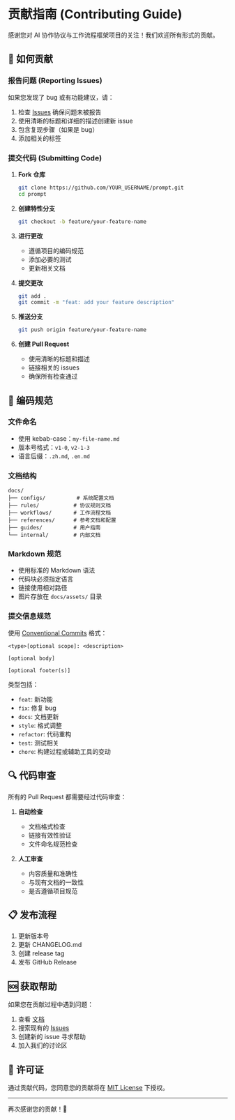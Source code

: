 # 贡献指南 (Contributing Guide)

感谢您对 AI 协作协议与工作流程框架项目的关注！我们欢迎所有形式的贡献。

## 🤝 如何贡献

### 报告问题 (Reporting Issues)

如果您发现了 bug 或有功能建议，请：

1. 检查 [Issues](https://github.com/hoolhub-code/prompt/issues) 确保问题未被报告
2. 使用清晰的标题和详细的描述创建新 issue
3. 包含复现步骤（如果是 bug）
4. 添加相关的标签

### 提交代码 (Submitting Code)

1. **Fork 仓库**
   ```bash
   git clone https://github.com/YOUR_USERNAME/prompt.git
   cd prompt
   ```

2. **创建特性分支**
   ```bash
   git checkout -b feature/your-feature-name
   ```

3. **进行更改**
   - 遵循项目的编码规范
   - 添加必要的测试
   - 更新相关文档

4. **提交更改**
   ```bash
   git add .
   git commit -m "feat: add your feature description"
   ```

5. **推送分支**
   ```bash
   git push origin feature/your-feature-name
   ```

6. **创建 Pull Request**
   - 使用清晰的标题和描述
   - 链接相关的 issues
   - 确保所有检查通过

## 📝 编码规范

### 文件命名
- 使用 kebab-case：`my-file-name.md`
- 版本号格式：`v1-0`, `v2-1-3`
- 语言后缀：`.zh.md`, `.en.md`

### 文档结构
```
docs/
├── configs/          # 系统配置文档
├── rules/           # 协议规则文档
├── workflows/       # 工作流程文档
├── references/      # 参考文档和配置
├── guides/          # 用户指南
└── internal/        # 内部文档
```

### Markdown 规范
- 使用标准的 Markdown 语法
- 代码块必须指定语言
- 链接使用相对路径
- 图片存放在 `docs/assets/` 目录

### 提交信息规范
使用 [Conventional Commits](https://www.conventionalcommits.org/) 格式：

```
<type>[optional scope]: <description>

[optional body]

[optional footer(s)]
```

类型包括：
- `feat`: 新功能
- `fix`: 修复 bug
- `docs`: 文档更新
- `style`: 格式调整
- `refactor`: 代码重构
- `test`: 测试相关
- `chore`: 构建过程或辅助工具的变动

## 🔍 代码审查

所有的 Pull Request 都需要经过代码审查：

1. **自动检查**
   - 文档格式检查
   - 链接有效性验证
   - 文件命名规范检查

2. **人工审查**
   - 内容质量和准确性
   - 与现有文档的一致性
   - 是否遵循项目规范

## 📋 发布流程

1. 更新版本号
2. 更新 CHANGELOG.md
3. 创建 release tag
4. 发布 GitHub Release

## 🆘 获取帮助

如果您在贡献过程中遇到问题：

1. 查看 [文档](docs/)
2. 搜索现有的 [Issues](https://github.com/hoolhub-code/prompt/issues)
3. 创建新的 issue 寻求帮助
4. 加入我们的讨论区

## 📄 许可证

通过贡献代码，您同意您的贡献将在 [MIT License](LICENSE) 下授权。

---

再次感谢您的贡献！🎉
